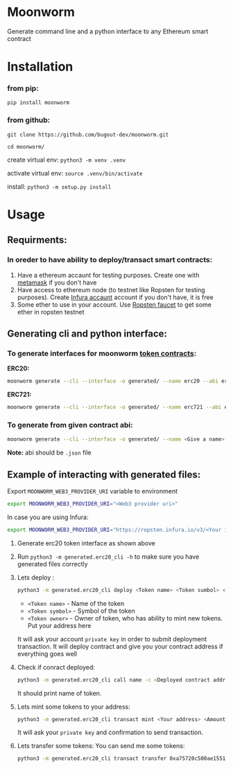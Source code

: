 # Moonworm
Generate command line and a python interface to any Ethereum smart contract

# Installation
### from pip:
`pip install moonworm`

### from github:
`git clone https://github.com/bugout-dev/moonworm.git`

`cd moonworm/`

create virtual env: `python3 -m venv .venv`

activate virtual env: `source .venv/bin/activate`

install: `python3 -m setup.py install`

# Usage
## Requirments:
### In oreder to have ability to deploy/transact smart contracts:
1. Have a ethereum accaunt for testing purposes. Create one with [metamask](https://metamask.io/) if you don't have
2. Have access to ethereum node (to testnet like Ropsten for testing purposes). Create [Infura accaunt](https://infura.io/) account if you don't have, it is free
3. Some ether to use in your account. Use [Ropsten faucet](https://faucet.ropsten.be/) to get some ether in ropsten testnet

## Generating cli and python interface:

### To generate interfaces for moonworm [token contracts](https://github.com/bugout-dev/moonworm/tree/main/centipede/fixture/smart_contracts):
**ERC20:** 
```bash 
moonworm generate --cli --interface -o generated/ --name erc20 --abi erc20
```
**ERC721:**
```bash 
moonworm generate --cli --interface -o generated/ --name erc721 --abi erc721
```
### To generate from given contract abi:
```bash 
moonworm generate --cli --interface -o generated/ --name <Give a name> --abi <Path to abi>
```
**Note:** abi should be `.json` file

## Example of interacting with generated files:
Export `MOONWORM_WEB3_PROVIDER_URI` variable to environment 
```bash
export MOONWORM_WEB3_PROVIDER_URI="<Web3 provider uri>"
```

In case you are using Infura:
```bash
export MOONWORM_WEB3_PROVIDER_URI="https://ropsten.infura.io/v3/<Your infura project id>"
```

1. Generate erc20 token interface as shown above
2. Run `python3 -m generated.erc20_cli -h` to make sure you have generated files correctly
3. Lets deploy : 
    ``` bash 
    python3 -m generated.erc20_cli deploy <Token name> <Token sumbol> <Token owner> -b generated/erc20_bytecode.bin
    ```
    * `<Token name>` - Name of the token
    * `<Token symbol>` - Symbol of the token
    * `<Token owner>` - Owner of token, who has ability to mint new tokens. Put your address here
    
    It will ask your account `private key` in order to submit deployment transaction.
    It will deploy contract and give you your contract address if everything goes well
4. Check if conract deployed: 
    ``` bash
    python3 -m generated.erc20_cli call name -c <Deployed contract address>
    ```
    
   It should print name of token.
5. Lets mint some tokens to your address:
    ``` bash
    python3 -m generated.erc20_cli transact mint <Your address> <Amount of token to mint> -c <Deployed contract address>
    ```
    
    It will ask your `private key` and confirmation to send transaction.
    
6. Lets transfer some tokens:
    You can send me some tokens:
    ``` bash
    python3 -m generated.erc20_cli transact transfer 0xa75720c500ae1551c08074E5A9849EA92528401D <Amount of token to transfer> -c <Deployed contract address>
    ```


